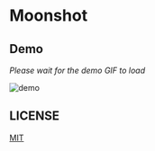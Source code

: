 # Moonshot

## Demo

*Please wait for the demo GIF to load*

![demo](GIF/demo.gif)

## LICENSE

[MIT](LICENSE)
